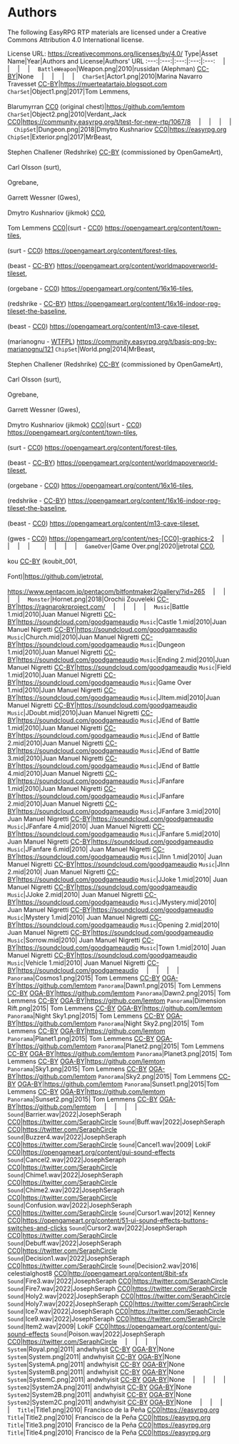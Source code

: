 # Authors

The following EasyRPG RTP materials are licensed under a
Creative Commons Attribution 4.0 International license.
    
License URL: https://creativecommons.org/licenses/by/4.0/
 Type|Asset Name|Year|Authors and License|Authors' URL
:---:|:---:|:---:|:---:|:---:
⠀ | ⠀ | ⠀ | ⠀ | ⠀
`BattleWeapon`|Weapon.png|2010|russidan (Alephman) [CC-BY]|None
⠀ | ⠀ | ⠀ | ⠀ | ⠀
`CharSet`|Actor1.png|2010|Marina Navarro Travesset [CC-BY]|https://muerteatartajo.blogspot.com
`CharSet`|Object1.png|2017|Tom Lemmens, <br/><br/>Blarumyrran [CC0] (original chest)|https://github.com/lemtom
`CharSet`|Object2.png|2010|Verdant_Jack [CC0]|https://community.easyrpg.org/t/test-for-new-rtp/1067/8
⠀ | ⠀ | ⠀ | ⠀ | ⠀
`ChipSet`|Dungeon.png|2018|Dmytro Kushnariov [CC0]|https://easyrpg.org
`ChipSet`|Exterior.png|2017|MrBeast, <br/><br/>Stephen Challener (Redshrike) [CC-BY] (commissioned by OpenGameArt), <br/><br/>Carl Olsson (surt), <br/><br/>Ogrebane, <br/><br/>Garrett Wessner (Gwes), <br/><br/>Dmytro Kushnariov (jikmok) [CC0], <br/><br/>Tom Lemmens [CC0]|(surt - [CC0]) https://opengameart.org/content/town-tiles, <br/><br/>(surt - [CC0]) https://opengameart.org/content/forest-tiles, <br/><br/>(beast - [CC-BY]) https://opengameart.org/content/worldmapoverworld-tileset, <br/><br/>(orgebane - [CC0]) https://opengameart.org/content/16x16-tiles, <br/><br/>(redshrike - [CC-BY]) https://opengameart.org/content/16x16-indoor-rpg-tileset-the-baseline, <br/><br/>(beast - [CC0]) https://opengameart.org/content/m13-cave-tileset, <br/><br/>(marianognu - [WTFPL]) https://community.easyrpg.org/t/basis-png-by-marianognu/121
`ChipSet`|World.png|2014|MrBeast, <br/><br/>Stephen Challener (Redshrike) [CC-BY] (commissioned by OpenGameArt), <br/><br/>Carl Olsson (surt), <br/><br/>Ogrebane, <br/><br/>Garrett Wessner (Gwes), <br/><br/>Dmytro Kushnariov (jikmok) [CC0]|(surt - [CC0]) https://opengameart.org/content/town-tiles, <br/><br/>(surt - [CC0]) https://opengameart.org/content/forest-tiles, <br/><br/>(beast - [CC-BY]) https://opengameart.org/content/worldmapoverworld-tileset, <br/><br/>(orgebane - [CC0]) https://opengameart.org/content/16x16-tiles, <br/><br/>(redshrike - [CC-BY]) https://opengameart.org/content/16x16-indoor-rpg-tileset-the-baseline, <br/><br/>(beast - [CC0]) https://opengameart.org/content/m13-cave-tileset, <br/><br/>(gwes - [CC0]) https://opengameart.org/content/nes-[CC0]-graphics-2
⠀ | ⠀ | ⠀ | ⠀ | ⠀
⠀ | ⠀ | ⠀ | ⠀ | ⠀
`GameOver`|Game Over.png|2020|jetrotal [CC0], <br/><br/>kou [CC-BY] (koubit_001, <br/><br/>Font)|https://github.com/jetrotal, <br/><br/>https://www.pentacom.jp/pentacom/bitfontmaker2/gallery/?id=265
⠀ | ⠀ | ⠀ | ⠀ | ⠀
`Monster`|Hornet.png|2018|Orochii Zouveleki [CC-BY]|https://ragnarokrproject.com/
⠀ | ⠀ | ⠀ | ⠀ | ⠀
`Music`|Battle 1.mid|2010|Juan Manuel Nigretti [CC-BY]|https://soundcloud.com/goodgameaudio
`Music`|Castle 1.mid|2010|Juan Manuel Nigretti [CC-BY]|https://soundcloud.com/goodgameaudio
`Music`|Church.mid|2010|Juan Manuel Nigretti [CC-BY]|https://soundcloud.com/goodgameaudio
`Music`|Dungeon 1.mid|2010|Juan Manuel Nigretti [CC-BY]|https://soundcloud.com/goodgameaudio
`Music`|Ending 2.mid|2010|Juan Manuel Nigretti [CC-BY]|https://soundcloud.com/goodgameaudio
`Music`|Field 1.mid|2010|Juan Manuel Nigretti [CC-BY]|https://soundcloud.com/goodgameaudio
`Music`|Game Over 1.mid|2010|Juan Manuel Nigretti [CC-BY]|https://soundcloud.com/goodgameaudio
`Music`|JItem.mid|2010|Juan Manuel Nigretti [CC-BY]|https://soundcloud.com/goodgameaudio
`Music`|JDoubt.mid|2010|Juan Manuel Nigretti [CC-BY]|https://soundcloud.com/goodgameaudio
`Music`|JEnd of Battle 1.mid|2010|Juan Manuel Nigretti [CC-BY]|https://soundcloud.com/goodgameaudio
`Music`|JEnd of Battle 2.mid|2010|Juan Manuel Nigretti [CC-BY]|https://soundcloud.com/goodgameaudio
`Music`|JEnd of Battle 3.mid|2010|Juan Manuel Nigretti [CC-BY]|https://soundcloud.com/goodgameaudio
`Music`|JEnd of Battle 4.mid|2010|Juan Manuel Nigretti [CC-BY]|https://soundcloud.com/goodgameaudio
`Music`|JFanfare 1.mid|2010|Juan Manuel Nigretti [CC-BY]|https://soundcloud.com/goodgameaudio
`Music`|JFanfare 2.mid|2010|Juan Manuel Nigretti [CC-BY]|https://soundcloud.com/goodgameaudio
`Music`|JFanfare 3.mid|2010| Juan Manuel Nigretti [CC-BY]|https://soundcloud.com/goodgameaudio
`Music`|JFanfare 4.mid|2010| Juan Manuel Nigretti [CC-BY]|https://soundcloud.com/goodgameaudio
`Music`|JFanfare 5.mid|2010| Juan Manuel Nigretti [CC-BY]|https://soundcloud.com/goodgameaudio
`Music`|JFanfare 6.mid|2010| Juan Manuel Nigretti [CC-BY]|https://soundcloud.com/goodgameaudio
`Music`|JInn 1.mid|2010| Juan Manuel Nigretti [CC-BY]|https://soundcloud.com/goodgameaudio
`Music`|JInn 2.mid|2010| Juan Manuel Nigretti [CC-BY]|https://soundcloud.com/goodgameaudio
`Music`|JJoke 1.mid|2010| Juan Manuel Nigretti [CC-BY]|https://soundcloud.com/goodgameaudio
`Music`|JJoke 2.mid|2010| Juan Manuel Nigretti [CC-BY]|https://soundcloud.com/goodgameaudio
`Music`|JMystery.mid|2010| Juan Manuel Nigretti [CC-BY]|https://soundcloud.com/goodgameaudio
`Music`|Mystery 1.mid|2010| Juan Manuel Nigretti [CC-BY]|https://soundcloud.com/goodgameaudio
`Music`|Opening 2.mid|2010| Juan Manuel Nigretti [CC-BY]|https://soundcloud.com/goodgameaudio
`Music`|Sorrow.mid|2010| Juan Manuel Nigretti [CC-BY]|https://soundcloud.com/goodgameaudio
`Music`|Town 1.mid|2010| Juan Manuel Nigretti [CC-BY]|https://soundcloud.com/goodgameaudio
`Music`|Vehicle 1.mid|2010| Juan Manuel Nigretti [CC-BY]|https://soundcloud.com/goodgameaudio
⠀ | ⠀ | ⠀ | ⠀ | ⠀
`Panorama`|Cosmos1.png|2015| Tom Lemmens [CC-BY] [OGA-BY]|https://github.com/lemtom
`Panorama`|Dawn1.png|2015| Tom Lemmens [CC-BY] [OGA-BY]|https://github.com/lemtom
`Panorama`|Dawn2.png|2015| Tom Lemmens [CC-BY] [OGA-BY]|https://github.com/lemtom
`Panorama`|Dimension Rift.png|2015| Tom Lemmens [CC-BY] [OGA-BY]|https://github.com/lemtom
`Panorama`|Night Sky1.png|2015| Tom Lemmens [CC-BY] [OGA-BY]|https://github.com/lemtom
`Panorama`|Night Sky2.png|2015| Tom Lemmens [CC-BY] [OGA-BY]|https://github.com/lemtom
`Panorama`|Planet1.png|2015| Tom Lemmens [CC-BY] [OGA-BY]|https://github.com/lemtom
`Panorama`|Planet2.png|2015| Tom Lemmens [CC-BY] [OGA-BY]|https://github.com/lemtom
`Panorama`|Planet3.png|2015| Tom Lemmens [CC-BY] [OGA-BY]|https://github.com/lemtom
`Panorama`|Sky1.png|2015| Tom Lemmens [CC-BY] [OGA-BY]|https://github.com/lemtom
`Panorama`|Sky2.png|2015| Tom Lemmens [CC-BY] [OGA-BY]|https://github.com/lemtom
`Panorama`|Sunset1.png|2015|Tom Lemmens [CC-BY] [OGA-BY]|https://github.com/lemtom
`Panorama`|Sunset2.png|2015| Tom Lemmens [CC-BY] [OGA-BY]|https://github.com/lemtom
⠀ | ⠀ | ⠀ | ⠀ | ⠀
`Sound`|Barrier.wav|2022|JosephSeraph [CC0]|https://twitter.com/SeraphCircle
`Sound`|Buff.wav|2022|JosephSeraph [CC0]|https://twitter.com/SeraphCircle
`Sound`|Buzzer4.wav|2022|JosephSeraph [CC0]|https://twitter.com/SeraphCircle
`Sound`|Cancel1.wav|2009| LokiF [CC0]|https://opengameart.org/content/gui-sound-effects
`Sound`|Cancel2.wav|2022|JosephSeraph [CC0]|https://twitter.com/SeraphCircle
`Sound`|Chime1.wav|2022|JosephSeraph [CC0]|https://twitter.com/SeraphCircle
`Sound`|Chime2.wav|2022|JosephSeraph [CC0]|https://twitter.com/SeraphCircle
`Sound`|Confusion.wav|2022|JosephSeraph [CC0]|https://twitter.com/SeraphCircle
`Sound`|Cursor1.wav|2012| Kenney [CC0]|https://opengameart.org/content/51-ui-sound-effects-buttons-switches-and-clicks
`Sound`|Cursor2.wav|2022|JosephSeraph [CC0]|https://twitter.com/SeraphCircle
`Sound`|Debuff.wav|2022|JosephSeraph [CC0]|https://twitter.com/SeraphCircle
`Sound`|Decision1.wav|2022|JosephSeraph [CC0]|https://twitter.com/SeraphCircle
`Sound`|Decision2.wav|2016| celestialghost8 [CC0]|http://opengameart.org/content/8bit-sfx
`Sound`|Fire3.wav|2022|JosephSeraph [CC0]|https://twitter.com/SeraphCircle
`Sound`|Fire7.wav|2022|JosephSeraph [CC0]|https://twitter.com/SeraphCircle
`Sound`|Holy2.wav|2022|JosephSeraph [CC0]|https://twitter.com/SeraphCircle
`Sound`|Holy7.wav|2022|JosephSeraph [CC0]|https://twitter.com/SeraphCircle
`Sound`|Ice7.wav|2022|JosephSeraph [CC0]|https://twitter.com/SeraphCircle
`Sound`|Ice9.wav|2022|JosephSeraph [CC0]|https://twitter.com/SeraphCircle
`Sound`|Item2.wav|2009| LokiF [CC0]|https://opengameart.org/content/gui-sound-effects
`Sound`|Poison.wav|2022|JosephSeraph [CC0]|https://twitter.com/SeraphCircle
⠀ | ⠀ | ⠀ | ⠀ | ⠀
`System`|Royal.png|2011| andwhyisit [CC-BY] [OGA-BY]|None
`System`|System.png|2011| andwhyisit [CC-BY] [OGA-BY]|None
`System`|SystemA.png|2011| andwhyisit [CC-BY] [OGA-BY]|None
`System`|SystemB.png|2011| andwhyisit [CC-BY] [OGA-BY]|None
`System`|SystemC.png|2011| andwhyisit [CC-BY] [OGA-BY]|None
⠀ | ⠀ | ⠀ | ⠀ | ⠀
`System2`|System2A.png|2011| andwhyisit [CC-BY] [OGA-BY]|None
`System2`|System2B.png|2011| andwhyisit [CC-BY] [OGA-BY]|None
`System2`|System2C.png|2011| andwhyisit [CC-BY] [OGA-BY]|None
⠀ | ⠀ | ⠀ | ⠀ | ⠀
`Title`|Title1.png|2010| Francisco de la Peña [CC0]|https://easyrpg.org
`Title`|Title2.png|2010| Francisco de la Peña [CC0]|https://easyrpg.org
`Title`|Title3.png|2010| Francisco de la Peña [CC0]|https://easyrpg.org
`Title`|Title4.png|2010| Francisco de la Peña [CC0]|https://easyrpg.org

[CC0]: https://creativecommons.org/publicdomain/zero/1.0/deed.de
[CC-BY]: https://creativecommons.org/licenses/by/4.0/deed.de
[OGA-BY]: https://opengameart.org/content/oga-by-30-faq
[WTFPL]: https://choosealicense.com/licenses/wtfpl/